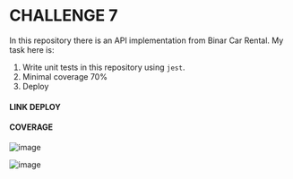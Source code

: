 # CHALLENGE 7

In this repository there is an API implementation from Binar Car Rental.
My task here is:
1. Write unit tests in this repository using `jest`.
2. Minimal coverage 70%
3. Deploy

#### LINK DEPLOY




#### COVERAGE
![image](https://github.com/mulyatma/BINAR/assets/100142273/75612d78-9f67-48a7-836a-8c40c94a698e)


![image](https://github.com/mulyatma/BINAR/assets/100142273/342bdeed-c97f-4170-8b2b-200eabac06b0)


